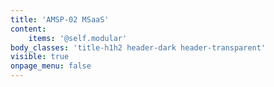 ```yaml
---
title: 'AMSP-02 MSaaS'
content:
    items: '@self.modular'
body_classes: 'title-h1h2 header-dark header-transparent'
visible: true
onpage_menu: false
---
```


